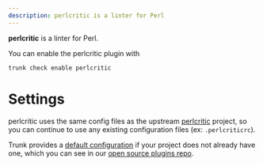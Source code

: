 ```yaml
---
description: perlcritic is a linter for Perl
---
```


**perlcritic** is a linter for Perl.

You can enable the perlcritic plugin with

```shell
trunk check enable perlcritic
```

# Settings

perlcritic uses the same config files as the
upstream [perlcritic](https://metacpan.org/pod/Perl::Critic) project, so you can continue to use any
existing configuration files (ex: `.perlcriticrc`).
    

Trunk provides a [default configuration](https://github.com/trunk-io/plugins/tree/main/linters/perlcritic) if your project does not already have one,
which you can see in our [open source plugins repo](https://github.com/trunk-io/plugins/tree/main).
